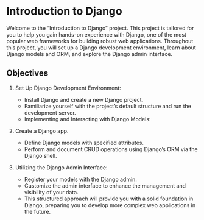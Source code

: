 # Introduction to Django

Welcome to the “Introduction to Django” project. This project is tailored for you to help you gain hands-on experience with Django, one of the most popular web frameworks for building robust web applications. Throughout this project, you will set up a Django development environment, learn about Django models and ORM, and explore the Django admin interface.

## Objectives
1. Set Up Django Development Environment:
	- Install Django and create a new Django project.
	- Familiarize yourself with the project’s default structure and run the development server.
	- Implementing and Interacting with Django Models:

2. Create a Django app.
	- Define Django models with specified attributes.
	- Perform and document CRUD operations 
	using Django’s ORM via the Django shell.

3. Utilizing the Django Admin Interface:
	- Register your models with the Django admin.
	- Customize the admin interface to enhance the management and visibility of your data.
	- This structured approach will provide you with a solid foundation in Django, preparing you to develop more complex web applications in the future.